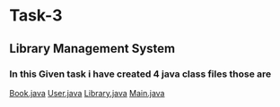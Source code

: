 # Task-3

## Library Management System

### In this Given task i have created 4 java class files those are

[Book.java]()   [User.java]()   [Library.java]()    [Main.java]() 

